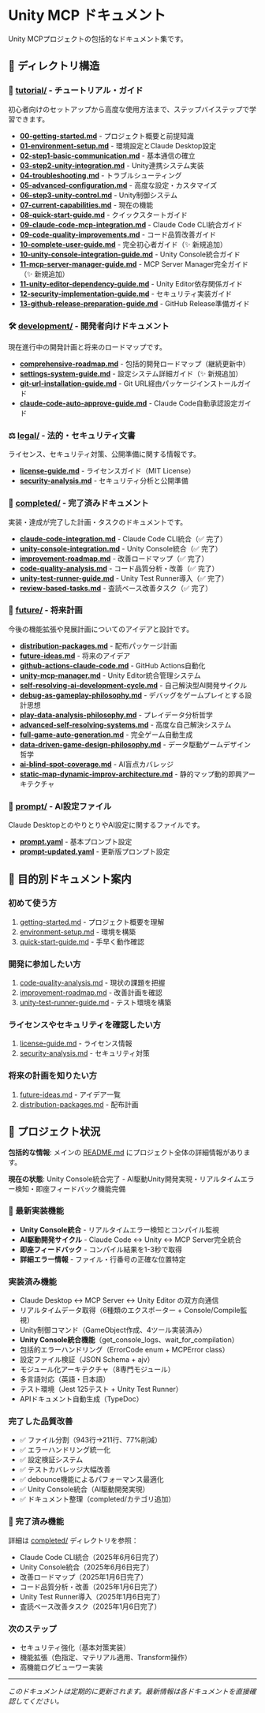 # Unity MCP ドキュメント

Unity MCPプロジェクトの包括的なドキュメント集です。

## 📁 ディレクトリ構造

### 🎯 [tutorial/](./tutorial/) - チュートリアル・ガイド
初心者向けのセットアップから高度な使用方法まで、ステップバイステップで学習できます。

- **[00-getting-started.md](./tutorial/00-getting-started.md)** - プロジェクト概要と前提知識
- **[01-environment-setup.md](./tutorial/01-environment-setup.md)** - 環境設定とClaude Desktop設定
- **[02-step1-basic-communication.md](./tutorial/02-step1-basic-communication.md)** - 基本通信の確立
- **[03-step2-unity-integration.md](./tutorial/03-step2-unity-integration.md)** - Unity連携システム実装
- **[04-troubleshooting.md](./tutorial/04-troubleshooting.md)** - トラブルシューティング
- **[05-advanced-configuration.md](./tutorial/05-advanced-configuration.md)** - 高度な設定・カスタマイズ
- **[06-step3-unity-control.md](./tutorial/06-step3-unity-control.md)** - Unity制御システム
- **[07-current-capabilities.md](./tutorial/07-current-capabilities.md)** - 現在の機能
- **[08-quick-start-guide.md](./tutorial/08-quick-start-guide.md)** - クイックスタートガイド
- **[09-claude-code-mcp-integration.md](./tutorial/09-claude-code-mcp-integration.md)** - Claude Code CLI統合ガイド
- **[09-code-quality-improvements.md](./tutorial/09-code-quality-improvements.md)** - コード品質改善ガイド
- **[10-complete-user-guide.md](./tutorial/10-complete-user-guide.md)** - 完全初心者ガイド（✨ 新規追加）
- **[10-unity-console-integration-guide.md](./tutorial/10-unity-console-integration-guide.md)** - Unity Console統合ガイド
- **[11-mcp-server-manager-guide.md](./tutorial/11-mcp-server-manager-guide.md)** - MCP Server Manager完全ガイド（✨ 新規追加）
- **[11-unity-editor-dependency-guide.md](./tutorial/11-unity-editor-dependency-guide.md)** - Unity Editor依存関係ガイド
- **[12-security-implementation-guide.md](./tutorial/12-security-implementation-guide.md)** - セキュリティ実装ガイド
- **[13-github-release-preparation-guide.md](./tutorial/13-github-release-preparation-guide.md)** - GitHub Release準備ガイド

### 🛠️ [development/](./development/) - 開発者向けドキュメント
現在進行中の開発計画と将来のロードマップです。

- **[comprehensive-roadmap.md](./development/comprehensive-roadmap.md)** - 包括的開発ロードマップ（継続更新中）
- **[settings-system-guide.md](./development/settings-system-guide.md)** - 設定システム詳細ガイド（✨ 新規追加）
- **[git-url-installation-guide.md](./development/git-url-installation-guide.md)** - Git URL経由パッケージインストールガイド
- **[claude-code-auto-approve-guide.md](./development/claude-code-auto-approve-guide.md)** - Claude Code自動承認設定ガイド

### ⚖️ [legal/](./legal/) - 法的・セキュリティ文書
ライセンス、セキュリティ対策、公開準備に関する情報です。

- **[license-guide.md](./legal/license-guide.md)** - ライセンスガイド（MIT License）
- **[security-analysis.md](./legal/security-analysis.md)** - セキュリティ分析と公開準備

### 📁 [completed/](./completed/) - 完了済みドキュメント
実装・達成が完了した計画・タスクのドキュメントです。

- **[claude-code-integration.md](./completed/claude-code-integration.md)** - Claude Code CLI統合（✅ 完了）
- **[unity-console-integration.md](./completed/unity-console-integration.md)** - Unity Console統合（✅ 完了）
- **[improvement-roadmap.md](./completed/improvement-roadmap.md)** - 改善ロードマップ（✅ 完了）
- **[code-quality-analysis.md](./completed/code-quality-analysis.md)** - コード品質分析・改善（✅ 完了）
- **[unity-test-runner-guide.md](./completed/unity-test-runner-guide.md)** - Unity Test Runner導入（✅ 完了）
- **[review-based-tasks.md](./completed/review-based-tasks.md)** - 査読ベース改善タスク（✅ 完了）

### 🚀 [future/](./future/) - 将来計画
今後の機能拡張や発展計画についてのアイデアと設計です。

- **[distribution-packages.md](./future/distribution-packages.md)** - 配布パッケージ計画
- **[future-ideas.md](./future/future-ideas.md)** - 将来のアイデア
- **[github-actions-claude-code.md](./future/github-actions-claude-code.md)** - GitHub Actions自動化
- **[unity-mcp-manager.md](./future/unity-mcp-manager.md)** - Unity Editor統合管理システム
- **[self-resolving-ai-development-cycle.md](./future/self-resolving-ai-development-cycle.md)** - 自己解決型AI開発サイクル
- **[debug-as-gameplay-philosophy.md](./future/debug-as-gameplay-philosophy.md)** - デバッグをゲームプレイとする設計思想
- **[play-data-analysis-philosophy.md](./future/play-data-analysis-philosophy.md)** - プレイデータ分析哲学
- **[advanced-self-resolving-systems.md](./future/advanced-self-resolving-systems.md)** - 高度な自己解決システム
- **[full-game-auto-generation.md](./future/full-game-auto-generation.md)** - 完全ゲーム自動生成
- **[data-driven-game-design-philosophy.md](./future/data-driven-game-design-philosophy.md)** - データ駆動ゲームデザイン哲学
- **[ai-blind-spot-coverage.md](./future/ai-blind-spot-coverage.md)** - AI盲点カバレッジ
- **[static-map-dynamic-improv-architecture.md](./future/static-map-dynamic-improv-architecture.md)** - 静的マップ動的即興アーキテクチャ

### 🤖 [prompt/](./prompt/) - AI設定ファイル
Claude DesktopとのやりとりやAI設定に関するファイルです。

- **[prompt.yaml](./prompt/prompt.yaml)** - 基本プロンプト設定
- **[prompt-updated.yaml](./prompt/prompt-updated.yaml)** - 更新版プロンプト設定

## 🎯 目的別ドキュメント案内

### 初めて使う方
1. [getting-started.md](./tutorial/00-getting-started.md) - プロジェクト概要を理解
2. [environment-setup.md](./tutorial/01-environment-setup.md) - 環境を構築
3. [quick-start-guide.md](./tutorial/08-quick-start-guide.md) - 手早く動作確認

### 開発に参加したい方
1. [code-quality-analysis.md](./development/code-quality-analysis.md) - 現状の課題を把握
2. [improvement-roadmap.md](./development/improvement-roadmap.md) - 改善計画を確認
3. [unity-test-runner-guide.md](./development/unity-test-runner-guide.md) - テスト環境を構築

### ライセンスやセキュリティを確認したい方
1. [license-guide.md](./legal/license-guide.md) - ライセンス情報
2. [security-analysis.md](./legal/security-analysis.md) - セキュリティ対策

### 将来の計画を知りたい方
1. [future-ideas.md](./future/future-ideas.md) - アイデア一覧
2. [distribution-packages.md](./future/distribution-packages.md) - 配布計画

## 📖 プロジェクト状況

**包括的な情報**: メインの [README.md](../README.md) にプロジェクト全体の詳細情報があります。

**現在の状態**: Unity Console統合完了 - AI駆動Unity開発実現・リアルタイムエラー検知・即座フィードバック機能完備

### 🚀 最新実装機能
- **Unity Console統合** - リアルタイムエラー検知とコンパイル監視
- **AI駆動開発サイクル** - Claude Code ↔ Unity ↔ MCP Server完全統合
- **即座フィードバック** - コンパイル結果を1-3秒で取得
- **詳細エラー情報** - ファイル・行番号の正確な位置特定

### 実装済み機能
- Claude Desktop ↔ MCP Server ↔ Unity Editor の双方向通信
- リアルタイムデータ取得（6種類のエクスポーター + Console/Compile監視）
- Unity制御コマンド（GameObject作成、4ツール実装済み）
- **Unity Console統合機能**（get_console_logs、wait_for_compilation）
- 包括的エラーハンドリング（ErrorCode enum + MCPError class）
- 設定ファイル検証（JSON Schema + ajv）
- モジュール化アーキテクチャ（8専門モジュール）
- 多言語対応（英語・日本語）
- テスト環境（Jest 125テスト + Unity Test Runner）
- APIドキュメント自動生成（TypeDoc）

### 完了した品質改善
- ✅ ファイル分割（943行→211行、77%削減）
- ✅ エラーハンドリング統一化
- ✅ 設定検証システム
- ✅ テストカバレッジ大幅改善
- ✅ debounce機能によるパフォーマンス最適化
- ✅ Unity Console統合（AI駆動開発実現）
- ✅ ドキュメント整理（completed/カテゴリ追加）

### 📁 完了済み機能
詳細は [completed/](./completed/) ディレクトリを参照：
- Claude Code CLI統合（2025年6月6日完了）
- Unity Console統合（2025年6月6日完了）
- 改善ロードマップ（2025年1月6日完了）
- コード品質分析・改善（2025年1月6日完了）
- Unity Test Runner導入（2025年1月6日完了）
- 査読ベース改善タスク（2025年1月6日完了）

### 次のステップ
- セキュリティ強化（基本対策実装）
- 機能拡張（色指定、マテリアル適用、Transform操作）
- 高機能ログビューワー実装

---

*このドキュメントは定期的に更新されます。最新情報は各ドキュメントを直接確認してください。*